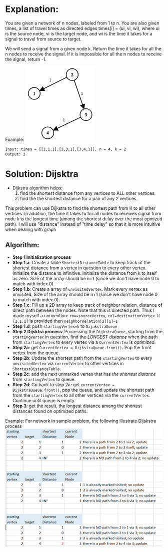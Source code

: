 # Explanation:

You are given a network of n nodes, labeled from 1 to n. You are also given times, a list of travel times as directed edges times[i] = (ui, vi, wi), where ui is the source node, vi is the target node, and wi is the time it takes for a signal to travel from source to target.

We will send a signal from a given node k. Return the time it takes for all the n nodes to receive the signal. If it is impossible for all the n nodes to receive the signal, return -1.

Example: ![image info](./1.png)

```
Input: times = [[2,1,1],[2,3,1],[3,4,1]], n = 4, k = 2
Output: 2
```

# Solution: Dijsktra
* Dijkstra algorithm helps:
  1. find the shortest distance from any vertices to ALL other vertices.
  2. find the the shortest distance for a pair of any 2 vertices.

This problem can use Dijkstra to find the shortest path from K to all other vertices. In addition, the time it takes to for all nodes to receives signal from node k is the longest time (among the shortest delay over the most opmized path). I will use "distance" instead of "time delay" so that it is more intuitive when dealing with graph

## Algorithm:
* **Step 1 Initialization process**
* **Step 1.a**: Create a table `ShortestDistanceTable` to keep track of the shortest distance from a vertex in question to every other vertex. Initialize the distance to infinitive. Initialize the distance from k to itself as zero. Size of the array should be n+1 (since we don't have node 0 to match with index 0)
* **Step 1.b**: Create a array of `unvisitedVertex`. Mark every vertex as unvisited. Size of the array should be n+1 (since we don't have node 0 to match with index 0).
* **Step 1.c**: Fill up a 2D array to keep track of neighbor relation, distance of direct path between the nodes. Note that this is directed path. Thus I made myself a convention: `row=sourceVertex`, `col=destinationVertex`. If `[2,1,1]` is provided then `neighborRelation[2][1]=1`
* **Step 1.d**: push `startingVertex=k` to `DijakstraQueue`
* **Step 2 Dijsktra process**: Processing the `DijkstraQueue`, starting from the `startingVertex` in question, find the *LONGEST distance* when the path from `startingVertex` to every vertex via a `CurrentVertex` is *optimized*.
* **Step 2a**: get `CurrentVertex = DijkstraQueue.front()`. Pop the front vertex from the queue.
* **Step 2b**: Update the shortest path from the `startingVertex` to every `unvisitedVertex` via `currentVertex` to other vertices in `ShortestDistanceTable`.
* **Step 2c**: add the next unmarked vertex that has *the shortest distance* from `startingVertex` to queue.
* **Step 2d**:  Go back to step 2a: get `currentVertex = DijkstraQueue.front()`, pop the queue, and update the shortest path from the `startingVertex` to all other vertices via the `currentVertex`. Continue until queue is empty. 
* **Step 3**: get the result, the longest distance among the shortest distances found on optimized paths.

Example: For network in sample problem, the following illustrate Dijskstra process ![image info](./2.png)